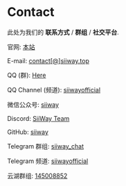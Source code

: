 # Contact

此处为我们的 **联系方式** / **群组** / **社交平台**.

官网: [本站](/)

E-mail: [contact[@]siiway.top](https://siiway.top/t/mail)

QQ (群): [Here](https://siiway.top/t/qq)

QQ Channel (频道): [siiwayofficial](https://siiway.top/t/pd)

微信公众号: [siiway](https://siiway.top/t/wx)

Discord: [SiiWay Team](https://siiway.top/t/dc)

GitHub: [siiway](https://siiway.top/t/gh)

Telegram 群组: [siiway_chat](https://siiway.top/t/tg)

Telegram 频道: [siiwayofficial](https://siiway.top/t/tgc)

云湖群组: [145008852](https://siiway.top/t/yh)
